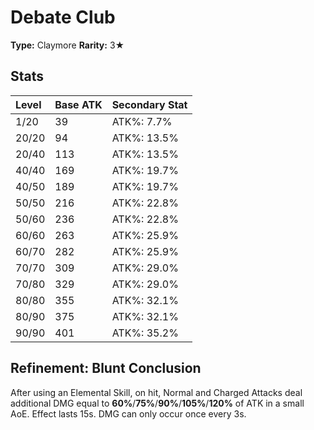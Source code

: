 # Debate Club

**Type:** Claymore
**Rarity:** 3★

## Stats

| Level | Base ATK | Secondary Stat |
| :--- | :--- | :--- |
| 1/20 | 39 | ATK%: 7.7% |
| 20/20 | 94 | ATK%: 13.5% |
| 20/40 | 113 | ATK%: 13.5% |
| 40/40 | 169 | ATK%: 19.7% |
| 40/50 | 189 | ATK%: 19.7% |
| 50/50 | 216 | ATK%: 22.8% |
| 50/60 | 236 | ATK%: 22.8% |
| 60/60 | 263 | ATK%: 25.9% |
| 60/70 | 282 | ATK%: 25.9% |
| 70/70 | 309 | ATK%: 29.0% |
| 70/80 | 329 | ATK%: 29.0% |
| 80/80 | 355 | ATK%: 32.1% |
| 80/90 | 375 | ATK%: 32.1% |
| 90/90 | 401 | ATK%: 35.2% |

## Refinement: Blunt Conclusion

After using an Elemental Skill, on hit, Normal and Charged Attacks deal additional DMG equal to **60%**/**75%**/**90%**/**105%**/**120%** of ATK in a small AoE. Effect lasts 15s. DMG can only occur once every 3s.

